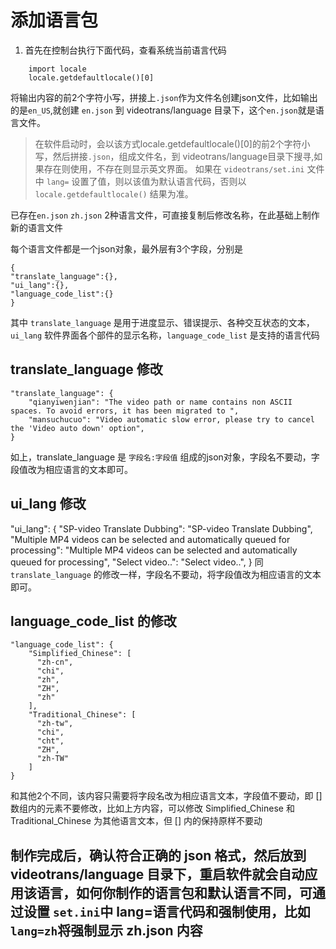 # 添加语言包

1. 首先在控制台执行下面代码，查看系统当前语言代码

```
    import locale
    locale.getdefaultlocale()[0]
```
将输出内容的前2个字符小写，拼接上`.json`作为文件名创建json文件，比如输出的是`en_US`,就创建 `en.json` 到 videotrans/language 目录下，这个`en.json`就是语言文件。


> 
> 在软件启动时，会以该方式locale.getdefaultlocale()[0]的前2个字符小写，然后拼接`.json`，组成文件名，到 videotrans/language目录下搜寻,如果存在则使用，不存在则显示英文界面。
> 如果在 `videotrans/set.ini` 文件中  `lang=` 设置了值，则以该值为默认语言代码，否则以 `locale.getdefaultlocale()` 结果为准。
>  


已存在`en.json` `zh.json` 2种语言文件，可直接复制后修改名称，在此基础上制作新的语言文件

每个语言文件都是一个json对象，最外层有3个字段，分别是

```
{
"translate_language":{},
"ui_lang":{},
"language_code_list":{}
}
```

其中 `translate_language` 是用于进度显示、错误提示、各种交互状态的文本，`ui_lang` 软件界面各个部件的显示名称，`language_code_list` 是支持的语言代码

## translate_language 修改

```
"translate_language": {
    "qianyiwenjian": "The video path or name contains non ASCII spaces. To avoid errors, it has been migrated to ",
    "mansuchucuo": "Video automatic slow error, please try to cancel the 'Video auto down' option",
}
```

如上，translate_language 是 `字段名:字段值` 组成的json对象，字段名不要动，字段值改为相应语言的文本即可。


## ui_lang 修改

"ui_lang": {
    "SP-video Translate Dubbing": "SP-video Translate Dubbing",
    "Multiple MP4 videos can be selected and automatically queued for processing": "Multiple MP4 videos can be selected and automatically queued for processing",
    "Select video..": "Select video..",
}
同 `translate_language` 的修改一样，字段名不要动，将字段值改为相应语言的文本即可。

## language_code_list 的修改

```
"language_code_list": {
    "Simplified_Chinese": [
      "zh-cn",
      "chi",
      "zh",
      "ZH",
      "zh"
    ],
    "Traditional_Chinese": [
      "zh-tw",
      "chi",
      "cht",
      "ZH",
      "zh-TW"
    ]
}
```

和其他2个不同，该内容只需要将字段名改为相应语言文本，字段值不要动，即 [] 数组内的元素不要修改，比如上方内容，可以修改 Simplified_Chinese 和  Traditional_Chinese 为其他语言文本，但 [] 内的保持原样不要动

## 制作完成后，确认符合正确的 json 格式，然后放到 videotrans/language 目录下，重启软件就会自动应用该语言，如何你制作的语言包和默认语言不同，可通过设置 `set.ini`中 lang=语言代码和强制使用，比如 `lang=zh`将强制显示 zh.json 内容